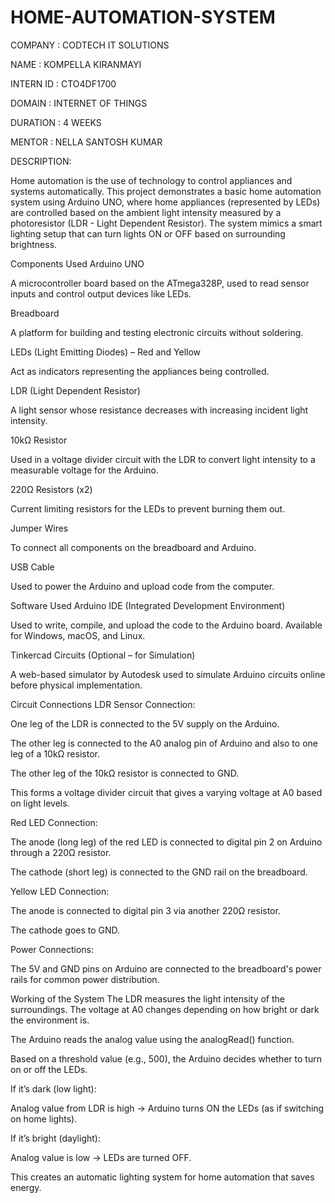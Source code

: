 # HOME-AUTOMATION-SYSTEM

COMPANY : CODTECH IT SOLUTIONS 

NAME : KOMPELLA KIRANMAYI 

INTERN ID : CTO4DF1700

DOMAIN : INTERNET OF THINGS

DURATION : 4 WEEKS 

MENTOR : NELLA SANTOSH KUMAR

DESCRIPTION:

Home automation is the use of technology to control appliances and systems automatically. This project demonstrates a basic home automation system using Arduino UNO, where home appliances (represented by LEDs) are controlled based on the ambient light intensity measured by a photoresistor (LDR - Light Dependent Resistor). The system mimics a smart lighting setup that can turn lights ON or OFF based on surrounding brightness.

Components Used
Arduino UNO

A microcontroller board based on the ATmega328P, used to read sensor inputs and control output devices like LEDs.

Breadboard

A platform for building and testing electronic circuits without soldering.

LEDs (Light Emitting Diodes) – Red and Yellow

Act as indicators representing the appliances being controlled.

LDR (Light Dependent Resistor)

A light sensor whose resistance decreases with increasing incident light intensity.

10kΩ Resistor

Used in a voltage divider circuit with the LDR to convert light intensity to a measurable voltage for the Arduino.

220Ω Resistors (x2)

Current limiting resistors for the LEDs to prevent burning them out.

Jumper Wires

To connect all components on the breadboard and Arduino.

USB Cable

Used to power the Arduino and upload code from the computer.

Software Used
Arduino IDE (Integrated Development Environment)

Used to write, compile, and upload the code to the Arduino board. Available for Windows, macOS, and Linux.

Tinkercad Circuits (Optional – for Simulation)

A web-based simulator by Autodesk used to simulate Arduino circuits online before physical implementation.

Circuit Connections
LDR Sensor Connection:

One leg of the LDR is connected to the 5V supply on the Arduino.

The other leg is connected to the A0 analog pin of Arduino and also to one leg of a 10kΩ resistor.

The other leg of the 10kΩ resistor is connected to GND.

This forms a voltage divider circuit that gives a varying voltage at A0 based on light levels.

Red LED Connection:

The anode (long leg) of the red LED is connected to digital pin 2 on Arduino through a 220Ω resistor.

The cathode (short leg) is connected to the GND rail on the breadboard.

Yellow LED Connection:

The anode is connected to digital pin 3 via another 220Ω resistor.

The cathode goes to GND.

Power Connections:

The 5V and GND pins on Arduino are connected to the breadboard's power rails for common power distribution.

Working of the System
The LDR measures the light intensity of the surroundings. The voltage at A0 changes depending on how bright or dark the environment is.

The Arduino reads the analog value using the analogRead() function.

Based on a threshold value (e.g., 500), the Arduino decides whether to turn on or off the LEDs.

If it’s dark (low light):

Analog value from LDR is high → Arduino turns ON the LEDs (as if switching on home lights).

If it’s bright (daylight):

Analog value is low → LEDs are turned OFF.

This creates an automatic lighting system for home automation that saves energy.

